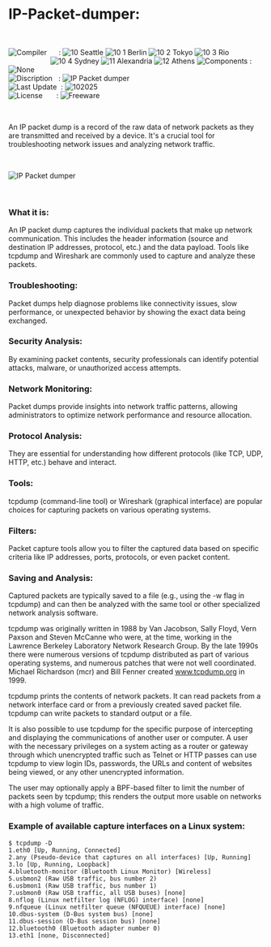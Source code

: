 # IP-Packet-dumper:

</br>

![Compiler](https://github.com/user-attachments/assets/a916143d-3f1b-4e1f-b1e0-1067ef9e0401) &nbsp;&nbsp;&nbsp;&nbsp;&nbsp;: ![10 Seattle](https://github.com/user-attachments/assets/c70b7f21-688a-4239-87c9-9a03a8ff25ab) ![10 1 Berlin](https://github.com/user-attachments/assets/bdcd48fc-9f09-4830-b82e-d38c20492362) ![10 2 Tokyo](https://github.com/user-attachments/assets/5bdb9f86-7f44-4f7e-aed2-dd08de170bd5) ![10 3 Rio](https://github.com/user-attachments/assets/e7d09817-54b6-4d71-a373-22ee179cd49c)   
&nbsp;&nbsp;&nbsp;&nbsp;&nbsp;&nbsp;&nbsp;&nbsp;&nbsp;&nbsp;&nbsp;&nbsp;&nbsp;&nbsp;&nbsp;&nbsp;&nbsp;&nbsp;&nbsp;&nbsp;&nbsp;![10 4 Sydney](https://github.com/user-attachments/assets/e75342ca-1e24-4a7e-8fe3-ce22f307d881) ![11 Alexandria](https://github.com/user-attachments/assets/64f150d0-286a-4edd-acab-9f77f92d68ad) ![12 Athens](https://github.com/user-attachments/assets/59700807-6abf-4e6d-9439-5dc70fc0ceca) 
![Components](https://github.com/user-attachments/assets/d6a7a7a4-f10e-4df1-9c4f-b4a1a8db7f0e) : ![None](https://github.com/user-attachments/assets/30ebe930-c928-4aaf-a8e1-5f68ec1ff349)  
![Discription](https://github.com/user-attachments/assets/4a778202-1072-463a-bfa3-842226e300af) &nbsp;&nbsp;: ![IP Packet dumper](https://github.com/user-attachments/assets/95812c45-6af9-4da7-a735-d63b0b7a490f)  
![Last Update](https://github.com/user-attachments/assets/e1d05f21-2a01-4ecf-94f3-b7bdff4d44dd) &nbsp;: ![102025](https://github.com/user-attachments/assets/62cea8cc-bd7d-49bd-b920-5590016735c0)  
![License](https://github.com/user-attachments/assets/ff71a38b-8813-4a79-8774-09a2f3893b48) &nbsp;&nbsp;&nbsp;&nbsp;&nbsp;&nbsp;: ![Freeware](https://github.com/user-attachments/assets/1fea2bbf-b296-4152-badd-e1cdae115c43)

</br>

An IP packet dump is a record of the raw data of network packets as they are transmitted and received by a device. It's a crucial tool for troubleshooting network issues and analyzing network traffic. 

</br>

![IP Packet dumper](https://github.com/user-attachments/assets/fcc2928b-e2d4-417f-acbe-09b356a6e44b)

</br>

### What it is:
An IP packet dump captures the individual packets that make up network communication. This includes the header information (source and destination IP addresses, protocol, etc.) and the data payload. 
Tools like tcpdump and Wireshark are commonly used to capture and analyze these packets. 

### Troubleshooting:
Packet dumps help diagnose problems like connectivity issues, slow performance, or unexpected behavior by showing the exact data being exchanged. 

### Security Analysis:
By examining packet contents, security professionals can identify potential attacks, malware, or unauthorized access attempts. 

### Network Monitoring:
Packet dumps provide insights into network traffic patterns, allowing administrators to optimize network performance and resource allocation. 

### Protocol Analysis:
They are essential for understanding how different protocols (like TCP, UDP, HTTP, etc.) behave and interact. 

### Tools:
tcpdump (command-line tool) or Wireshark (graphical interface) are popular choices for capturing packets on various operating systems. 

### Filters:
Packet capture tools allow you to filter the captured data based on specific criteria like IP addresses, ports, protocols, or even packet content. 

### Saving and Analysis:
Captured packets are typically saved to a file (e.g., using the -w flag in tcpdump) and can then be analyzed with the same tool or other specialized network analysis software.

tcpdump was originally written in 1988 by Van Jacobson, Sally Floyd, Vern Paxson and Steven McCanne who were, at the time, working in the Lawrence Berkeley Laboratory Network Research Group. By the late 1990s there were numerous versions of tcpdump distributed as part of various operating systems, and numerous patches that were not well coordinated. Michael Richardson (mcr) and Bill Fenner created www.tcpdump.org in 1999.

tcpdump prints the contents of network packets. It can read packets from a network interface card or from a previously created saved packet file. tcpdump can write packets to standard output or a file.

It is also possible to use tcpdump for the specific purpose of intercepting and displaying the communications of another user or computer. A user with the necessary privileges on a system acting as a router or gateway through which unencrypted traffic such as Telnet or HTTP passes can use tcpdump to view login IDs, passwords, the URLs and content of websites being viewed, or any other unencrypted information.

The user may optionally apply a BPF-based filter to limit the number of packets seen by tcpdump; this renders the output more usable on networks with a high volume of traffic.

### Example of available capture interfaces on a Linux system:

```
$ tcpdump -D
1.eth0 [Up, Running, Connected]
2.any (Pseudo-device that captures on all interfaces) [Up, Running]
3.lo [Up, Running, Loopback]
4.bluetooth-monitor (Bluetooth Linux Monitor) [Wireless]
5.usbmon2 (Raw USB traffic, bus number 2)
6.usbmon1 (Raw USB traffic, bus number 1)
7.usbmon0 (Raw USB traffic, all USB buses) [none]
8.nflog (Linux netfilter log (NFLOG) interface) [none]
9.nfqueue (Linux netfilter queue (NFQUEUE) interface) [none]
10.dbus-system (D-Bus system bus) [none]
11.dbus-session (D-Bus session bus) [none]
12.bluetooth0 (Bluetooth adapter number 0)
13.eth1 [none, Disconnected]
```
